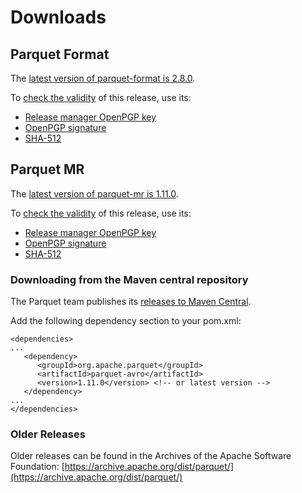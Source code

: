 # Downloads

## Parquet Format

The [latest version of parquet-format is 2.8.0](https://www.apache.org/dyn/closer.lua/parquet/apache-parquet-format-2.8.0/apache-parquet-format-2.8.0.tar.gz).

To [check the validity](https://www.apache.org/info/verification.html) of this release, use its:

 * [Release manager OpenPGP key](https://www.apache.org/dist/parquet/KEYS)
 * [OpenPGP signature](https://www.apache.org/dist/parquet/apache-parquet-format-2.8.0/apache-parquet-format-2.8.0.tar.gz.asc)
 * [SHA-512](https://www.apache.org/dist/parquet/apache-parquet-format-2.8.0/apache-parquet-format-2.8.0.tar.gz.sha512)

## Parquet MR

The [latest version of parquet-mr is 1.11.0](https://www.apache.org/dyn/closer.lua/parquet/apache-parquet-1.11.0/apache-parquet-1.11.0.tar.gz).

To [check the validity](https://www.apache.org/info/verification.html) of this release, use its:

 * [Release manager OpenPGP key](https://www.apache.org/dist/parquet/KEYS)
 * [OpenPGP signature](https://www.apache.org/dist/parquet/apache-parquet-1.11.0/apache-parquet-1.11.0.tar.gz.asc)
 * [SHA-512](https://www.apache.org/dist/parquet/apache-parquet-1.11.0/apache-parquet-1.11.0.tar.gz.sha512)

### Downloading from the Maven central repository

The Parquet team publishes its [releases to Maven Central](https://search.maven.org/search?q=g:org.apache.parquet).

Add the following dependency section to your pom.xml:

	<dependencies>
	...
	   <dependency>
          <groupId>org.apache.parquet</groupId>
          <artifactId>parquet-avro</artifactId>
          <version>1.11.0</version> <!-- or latest version -->
       </dependency>
    ...
    </dependencies>

### Older Releases

Older releases can be found in the Archives of the Apache Software Foundation:
[https://archive.apache.org/dist/parquet/](https://archive.apache.org/dist/parquet/)
